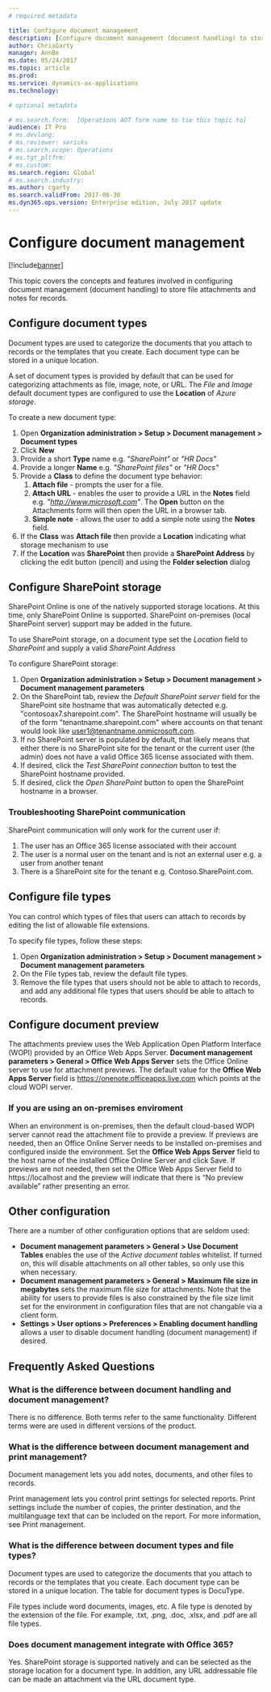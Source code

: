 ```yaml
---
# required metadata

title: Configure document management
description: [Configure document management (document handling) to store file attachments and notes for records]
author: ChrisGarty
manager: AnnBe
ms.date: 05/24/2017
ms.topic: article
ms.prod: 
ms.service: dynamics-ax-applications
ms.technology: 

# optional metadata

# ms.search.form:  [Operations AOT form name to tie this topic to]
audience: IT Pro
# ms.devlang: 
# ms.reviewer: sericks
# ms.search.scope: Operations
# ms.tgt_pltfrm: 
# ms.custom: 
ms.search.region: Global
# ms.search.industry: 
ms.author: cgarty
ms.search.validFrom: 2017-06-30 
ms.dyn365.ops.version: Enterprise edition, July 2017 update 
---
```


# Configure document management

[!include[banner](../includes/banner.md)]

This topic covers the concepts and features involved in configuring document management (document handling) to store file attachments and notes for records.

## Configure document types
Document types are used to categorize the documents that you attach to records or the templates that you create. Each document type can be stored in a unique location.

A set of document types is provided by default that can be used for categorizing attachments as file, image, note, or URL. The *File* and *Image* default document types are configured to use the **Location** of *Azure storage*.

To create a new document type:
1. Open **Organization administration > Setup > Document management > Document types**
2. Click **New**
3. Provide a short **Type** name e.g. *"SharePoint"* or *"HR Docs"*
4. Provide a longer **Name** e.g. *"SharePoint files"* or *"HR Docs"*
5. Provide a **Class** to define the document type behavior:
    1. **Attach file** - prompts the user for a file.
    2. **Attach URL** - enables the user to provide a URL in the **Notes** field e.g. *"http://www.microsoft.com"*. The **Open** button on the Attachments form will then open the URL in a browser tab.
    3. **Simple note** - allows the user to add a simple note using the **Notes** field.
6. If the **Class** was **Attach file** then provide a **Location** indicating what storage mechanism to use
7. If the **Location** was **SharePoint** then provide a **SharePoint Address** by clicking the edit button (pencil) and using the **Folder selection** dialog

## Configure SharePoint storage

SharePoint Online is one of the natively supported storage locations. At this time, only SharePoint Online is supported. SharePoint on-premises (local SharePoint server) support may be added in the future. 

To use SharePoint storage, on a document type set the *Location* field to *SharePoint* and supply a valid *SharePoint Address*

To configure SharePoint storage:
1. Open **Organization administration > Setup > Document management > Document management parameters**
2. On the SharePoint tab, review the *Default SharePoint server* field for the SharePoint site hostname that was automatically detected e.g. "contosoax7.sharepoint.com". The SharePoint hostname will usually be of the form "tenantname.sharepoint.com" where accounts on that tenant would look like user1@tenantname.onmicrosoft.com.
3. If no SharePoint server is populated by default, that likely means that either there is no SharePoint site for the tenant or the current user (the admin) does not have a valid Office 365 license associated with them.
4. If desired, click the *Test SharePoint connection* button to test the SharePoint hostname provided.
5. If desired, click the *Open SharePoint* button to open the SharePoint hostname in a browser.

### Troubleshooting SharePoint communication
SharePoint communication will only work for the current user if:
1. The user has an Office 365 license associated with their account
2. The user is a normal user on the tenant and is not an external user e.g. a user from another tenant
3. There is a SharePoint site for the tenant e.g. Contoso.SharePoint.com.

## Configure file types

You can control which types of files that users can attach to records by editing the list of allowable file extensions.

To specify file types, follow these steps:
1. Open **Organization administration > Setup > Document management > Document management parameters**
2. On the File types tab, review the default file types. 
3. Remove the file types that users should not be able to attach to records, and add any additional file types that users should be able to attach to records.

## Configure document preview
The attachments preview uses the Web Application Open Platform Interface (WOPI) provided by an Office Web Apps Server. **Document management parameters > General > Office Web Apps Server** sets the Office Online server to use for attachment previews. The default value for the **Office Web Apps Server** field is https://onenote.officeapps.live.com which points at the cloud WOPI server.

### If you are using an on-premises enviroment
When an environment is on-premises, then the default cloud-based WOPI server cannot read the attachment file to provide a preview. If previews are needed, then an Office Online Server needs to be installed on-premises and configured inside the environment. Set the **Office Web Apps Server** field to the host name of the installed Office Online Server and click Save. If previews are not needed, then set the Office Web Apps Server field to https://localhost and the preview will indicate that there is “No preview available” rather presenting an error.

## Other configuration

There are a number of other configuration options that are seldom used:
- **Document management parameters > General > Use Document Tables** enables the use of the *Active document tables* whitelist. If turned on, this will disable attachments on all other tables, so only use this when necessary.
- **Document management parameters > General > Maximum file size in megabytes** sets the maximum file size for attachments. Note that the ability for users to provide files is also constrained by the file size limit set for the environment in configuration files that are not changable via a client form.
- **Settings > User options > Preferences > Enabling document handling** allows a user to disable document handling (document management) if desired.

## Frequently Asked Questions

### What is the difference between document handling and document management?

There is no difference. Both terms refer to the same functionality. Different terms were are used in different versions of the product.

### What is the difference between document management and print management?

Document management lets you add notes, documents, and other files to records.

Print management lets you control print settings for selected reports. Print settings include the number of copies, the printer destination, and the multilanguage text that can be included on the report. For more information, see Print management.

### What is the difference between document types and file types?

Document types are used to categorize the documents that you attach to records or the templates that you create. Each document type can be stored in a unique location. The table for document types is DocuType. 

File types include word documents, images, etc. A file type is denoted by the extension of the file. For example, .txt, .png, .doc, .xlsx, and .pdf are all file types.

### Does document management integrate with Office 365?

Yes. SharePoint storage is supported natively and can be selected as the storage location for a document type. In addition, any URL addressable file can be made an attachment via the URL document type.

